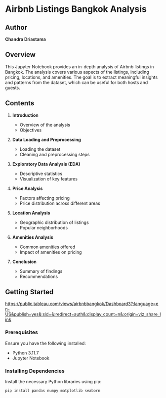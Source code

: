 # Airbnb Listings Bangkok Analysis

## Author
**Chandra Driastama**

## Overview

This Jupyter Notebook provides an in-depth analysis of Airbnb listings in Bangkok. The analysis covers various aspects of the listings, including pricing, locations, and amenities. The goal is to extract meaningful insights and patterns from the dataset, which can be useful for both hosts and guests.

## Contents

1. **Introduction**
   - Overview of the analysis
   - Objectives

2. **Data Loading and Preprocessing**
   - Loading the dataset
   - Cleaning and preprocessing steps

3. **Exploratory Data Analysis (EDA)**
   - Descriptive statistics
   - Visualization of key features

4. **Price Analysis**
   - Factors affecting pricing
   - Price distribution across different areas

5. **Location Analysis**
   - Geographic distribution of listings
   - Popular neighborhoods

6. **Amenities Analysis**
   - Common amenities offered
   - Impact of amenities on pricing

7. **Conclusion**
   - Summary of findings
   - Recommendations

## Getting Started
https://public.tableau.com/views/airbnbbangkok/Dashboard3?:language=en-US&publish=yes&:sid=&:redirect=auth&:display_count=n&:origin=viz_share_link

### Prerequisites

Ensure you have the following installed:
- Python 3.11.7
- Jupyter Notebook

### Installing Dependencies

Install the necessary Python libraries using pip:

```bash
pip install pandas numpy matplotlib seaborn

